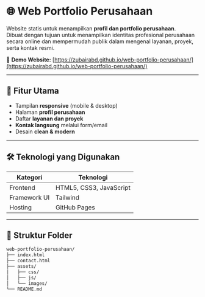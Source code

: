 # 🌐 Web Portfolio Perusahaan

Website statis untuk menampilkan **profil dan portfolio perusahaan**.  
Dibuat dengan tujuan untuk menampilkan identitas profesional perusahaan secara online dan mempermudah publik dalam mengenal layanan, proyek, serta kontak resmi.

🔗 **Demo Website:** [https://zubairabd.github.io/web-portfolio-perusahaan/](https://zubairabd.github.io/web-portfolio-perusahaan/)

---

## 🚀 Fitur Utama
- Tampilan **responsive** (mobile & desktop)
- Halaman **profil perusahaan**
- Daftar **layanan dan proyek**
- **Kontak langsung** melalui form/email
- Desain **clean & modern**

---

## 🛠️ Teknologi yang Digunakan
| Kategori | Teknologi |
|-----------|------------|
| Frontend | HTML5, CSS3, JavaScript |
| Framework UI |Tailwind|
| Hosting | GitHub Pages |

---

## 📂 Struktur Folder
```bash
web-portfolio-perusahaan/
├── index.html
├── contact.html
├── assets/
│   ├── css/
│   ├── js/
│   └── images/
└── README.md
